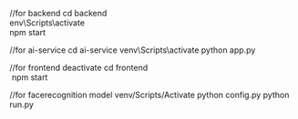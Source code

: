 //for backend
cd backend                                                                                                                                                                                                                    
env\Scripts\activate                                                                                                          
 npm start

//for ai-service
cd ai-service 
venv\Scripts\activate 
python app.py 


//for frontend
deactivate
cd frontend   
 npm start


 //for facerecognition model
 venv/Scripts/Activate
 python config.py 
 python run.py

